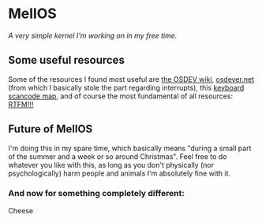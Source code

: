 # MellOS
*A very simple kernel I'm working on in my free time.* 
## Some useful resources
Some of the resources I found most useful are [the OSDEV wiki](https://wiki.osdev.org/Main_Page), [osdever.net](http://www.osdever.net/tutorials/) (from which I basically stole the part regarding interrupts), this [keyboard scancode map](https://www.win.tue.nl/~aeb/linux/kbd/scancodes-1.html), and of course the most fundamental of all resources: [RTFM!!!](https://software.intel.com/content/www/us/en/develop/download/intel-64-and-ia-32-architectures-sdm-combined-volumes-3a-3b-3c-and-3d-system-programming-guide.html)

## Future of MellOS
I'm doing this in my spare time, which basically means "during a small part of the summer and a week or so around Christmas". Feel free to do whatever you like with this, as long as you don't physically (nor psychologically) harm people and animals I'm absolutely fine with it.

### And now for something completely different:
Cheese
